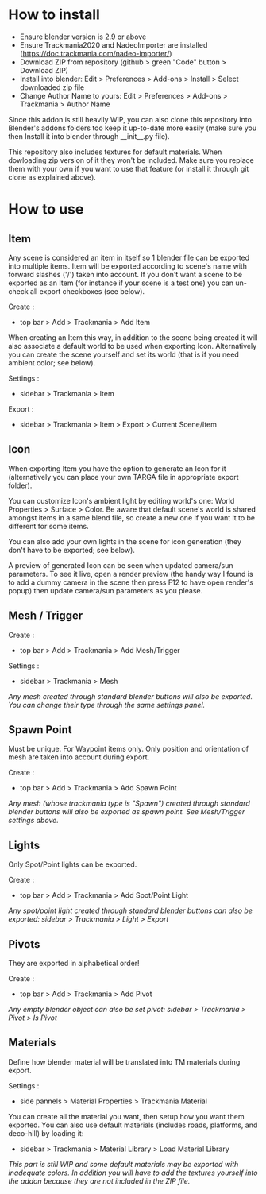# How to install

- Ensure blender version is 2.9 or above
- Ensure Trackmania2020 and NadeoImporter are installed (https://doc.trackmania.com/nadeo-importer/)
- Download ZIP from repository (github > green "Code" button > Download ZIP)
- Install into blender: Edit > Preferences > Add-ons > Install > Select downloaded zip file
- Change Author Name to yours: Edit > Preferences > Add-ons > Trackmania > Author Name

Since this addon is still heavily WIP, you can also clone this repository into Blender's addons folders too keep it up-to-date more easily (make sure you then Install it into blender through \_\_init\_\_.py file).


This repository also includes textures for default materials. When dowloading zip version of it they won't be included. Make sure you replace them with your own if you want to use that feature (or install it through git clone as explained above).

# How to use

## Item

Any scene is considered an item in itself so 1 blender file can be exported into multiple items. Item will be exported according to scene's name with forward slashes ('/') taken into account. If you don't want a scene to be exported as an Item (for instance if your scene is a test one) you can un-check all export checkboxes (see below).

Create :
- top bar > Add > Trackmania > Add Item

When creating an Item this way, in addition to the scene being created it will also associate a default world to be used when exporting Icon. Alternatively you can create the scene yourself and set its world (that is if you need ambient color; see below).


Settings :
- sidebar > Trackmania > Item

Export :
- sidebar > Trackmania > Item > Export > Current Scene/Item

## Icon

When exporting Item you have the option to generate an Icon for it (alternatively you can place your own TARGA file in appropriate export folder).

You can customize Icon's ambient light by editing world's one: World Properties > Surface > Color. Be aware that default scene's world is shared amongst items in a same blend file, so create a new one if you want it to be different for some items.

You can also add your own lights in the scene for icon generation (they don't have to be exported; see below).

A preview of generated Icon can be seen when updated camera/sun parameters. To see it live, open a render preview (the handy way I found is to add a dummy camera in the scene then press F12 to have open render's popup) then update camera/sun parameters as you please.

## Mesh / Trigger

Create :
- top bar > Add > Trackmania > Add Mesh/Trigger

Settings :
- sidebar > Trackmania > Mesh

_Any mesh created through standard blender buttons will also be exported. You can change their type through the same settings panel._

## Spawn Point

Must be unique. For Waypoint items only. Only position and orientation of mesh are taken into account during export.

Create :
- top bar > Add > Trackmania > Add Spawn Point

_Any mesh (whose trackmania type is "Spawn") created through standard blender buttons will also be exported as spawn point. See Mesh/Trigger settings above._

## Lights

Only Spot/Point lights can be exported.

Create :
- top bar > Add > Trackmania > Add Spot/Point Light

_Any spot/point light created through standard blender buttons can also be exported: sidebar > Trackmania > Light > Export_

## Pivots

They are exported in alphabetical order!

Create :
- top bar > Add > Trackmania > Add Pivot

_Any empty blender object can also be set pivot: sidebar > Trackmania > Pivot > Is Pivot_

## Materials

Define how blender material will be translated into TM materials during export.

Settings :
- side pannels > Material Properties > Trackmania Material

You can create all the material you want, then setup how you want them exported. You can also use default materials (includes roads, platforms, and deco-hill) by loading it:
- sidebar > Trackmania > Material Library > Load Material Library

_This part is still WIP and some default materials may be exported with inadequate colors. In addition you will have to add the textures yourself into the addon because they are not included in the ZIP file._
